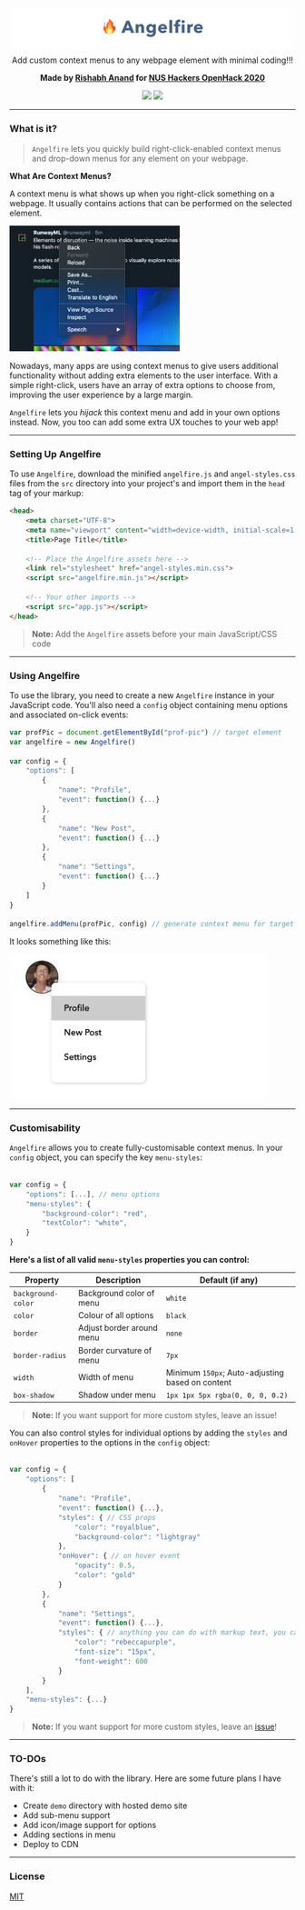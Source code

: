 <img align="center" src="assets/logo.jpg" alt="logo">

<p align="center">Add custom context menus to any webpage element with minimal coding!!!</p>
<p align="center"><strong>Made by <a target="blank_" href="http://rish-16.github.io/">Rishabh Anand</a> for <a target="blank_" href="https://openhack.nushackers.org/">NUS Hackers OpenHack 2020</a></strong></p>

<p align="center">
	<img src="https://img.shields.io/badge/size-2.5%20KB-1dd1a1.svg">
	<a href="https://opensource.org/licenses/MIT"><img src="https://img.shields.io/badge/License-MIT-1dd1a1.svg"></a>
</p>

---

### What is it?

> `Angelfire` lets you quickly build right-click-enabled context menus and drop-down menus for any element on your webpage. 

**What Are Context Menus?**

A context menu is what shows up when you right-click something on a webpage. It usually contains actions that can be performed on the selected element.

<img src="assets/context-menu.png" alt="c-menu" width="300px">

<br>

Nowadays, many apps are using context menus to give users additional functionality without adding extra elements to the user interface. With a simple right-click, users have an array of extra options to choose from, improving the user experience by a large margin.

`Angelfire` lets you *hijack* this context menu and add in your own options instead. Now, you too can add some extra UX touches to your web app!

---

### Setting Up Angelfire

To use `Angelfire`, download the minified `angelfire.js` and `angel-styles.css` files from the `src` directory into your project's and import them in the `head` tag of your markup:

```html
<head>
	<meta charset="UTF-8">
	<meta name="viewport" content="width=device-width, initial-scale=1.0">
	<title>Page Title</title>
	
	<!-- Place the Angelfire assets here -->
	<link rel="stylesheet" href="angel-styles.min.css">
	<script src="angelfire.min.js"></script>
	
	<!-- Your other imports -->
	<script src="app.js"></script>
</head>
```

> **Note:** Add the `Angelfire` assets before your main JavaScript/CSS code

---

### Using Angelfire

To use the library, you need to create a new `Angelfire` instance in your JavaScript code. You'll also need a `config` object containing menu options and associated on-click events:

```javascript
var profPic = document.getElementById("prof-pic") // target element 
var angelfire = new Angelfire()

var config = {
	"options": [
		{
			"name": "Profile",
			"event": function() {...}
		},
		{
			"name": "New Post",
			"event": function() {...}
		},
		{
			"name": "Settings",
			"event": function() {...}
		}
	]
}

angelfire.addMenu(profPic, config) // generate context menu for target element
```

It looks something like this:

<img src="assets/demo-pic.jpeg" width="450px" alt="demo-pic">

---

### Customisability

`Angelfire` allows you to create fully-customisable context menus. In your `config` object, you can specify the key `menu-styles`:

```javascript

var config = {
	"options": [...], // menu options
	"menu-styles": {
		"background-color": "red",
		"textColor": "white",
	}
}

```

**Here's a list of all valid `menu-styles` properties you can control:**

| Property            | Description               | Default (if any)                                  |
|---------------------|---------------------------|---------------------------------------------------|
| `background-color`  | Background color of menu  | `white`                                           |
| `color`             | Colour of all options     | `black`                                           |
| `border`            | Adjust border around menu | `none`                                            |
| `border-radius`     | Border curvature of menu  | `7px`                                             |
| `width`             | Width of menu             | Minimum `150px`; Auto-adjusting based on content  |
| `box-shadow`        | Shadow under menu         | `1px 1px 5px rgba(0, 0, 0, 0.2)`                  |

> **Note:** If you want support for more custom styles, leave an issue!

You can also control styles for individual options by adding the `styles` and `onHover` properties to the options in the `config` object:

```javascript

var config = {
	"options": [
		{
			"name": "Profile",
			"event": function() {...},
			"styles": { // CSS props
				"color": "royalblue",
				"background-color": "lightgray"
			},
			"onHover": { // on hover event
				"opacity": 0.5,
				"color": "gold"
			}
		},
		{
			"name": "Settings",
			"event": function() {...},
			"styles": { // anything you can do with markup text, you can do here!
				"color": "rebeccapurple",
				"font-size": "15px",
				"font-weight": 600
			}
		}
	],
	"menu-styles": {...}
}

```

> **Note:** If you want support for more custom styles, leave an [issue](https://github.com/rish-16/Angelfire/issues)!

---

### TO-DOs

There's still a lot to do with the library. Here are some future plans I have with it:

- Create `demo` directory with hosted demo site
- Add sub-menu support
- Add icon/image support for options
- Adding sections in menu
- Deploy to CDN

---

### License

[MIT](https://github.com/rish-16/Angelfire/blob/master/LICENSE)